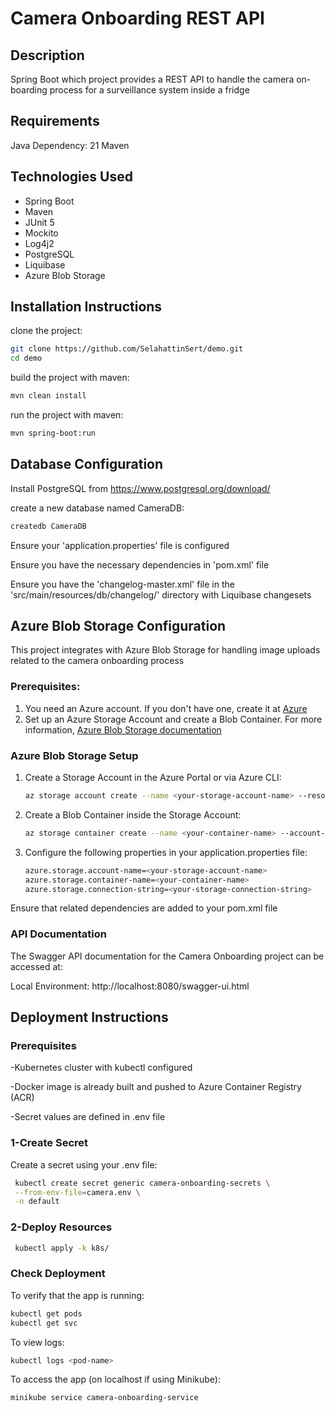# Camera Onboarding REST API

## Description

Spring Boot which project provides a REST API to handle the camera on-boarding process for a surveillance system inside
a fridge

## Requirements

Java Dependency: 21
Maven

## Technologies Used

- Spring Boot
- Maven
- JUnit 5
- Mockito
- Log4j2
- PostgreSQL
- Liquibase
- Azure Blob Storage

## Installation Instructions

clone the project:

```sh
git clone https://github.com/SelahattinSert/demo.git
cd demo
```

build the project with maven:

```sh
mvn clean install
```

run the project with maven:

```sh
mvn spring-boot:run
```

## Database Configuration

Install PostgreSQL from https://www.postgresql.org/download/

create a new database named CameraDB:

```sh
createdb CameraDB
```

Ensure your 'application.properties' file is configured

Ensure you have the necessary dependencies in 'pom.xml' file

Ensure you have the 'changelog-master.xml' file in the 'src/main/resources/db/changelog/' directory with Liquibase
changesets

## Azure Blob Storage Configuration

This project integrates with Azure Blob Storage for handling image uploads related to the camera onboarding process

### Prerequisites:

1. You need an Azure account. If you don't have one, create it at [Azure](https://azure.microsoft.com/en-us/free/)
2. Set up an Azure Storage Account and create a Blob Container. For more
   information, [Azure Blob Storage documentation](https://docs.microsoft.com/en-us/azure/storage/blobs/)

### Azure Blob Storage Setup

1. Create a Storage Account in the Azure Portal or via Azure CLI:
   ```sh
   az storage account create --name <your-storage-account-name> --resource-group <your-resource-group> --location <your-location> --sku Standard_LRS

2. Create a Blob Container inside the Storage Account:
   ```sh
   az storage container create --name <your-container-name> --account-name <your-storage-account-name>

3. Configure the following properties in your application.properties file:
   ```sh
   azure.storage.account-name=<your-storage-account-name>
   azure.storage.container-name=<your-container-name>
   azure.storage.connection-string=<your-storage-connection-string>

Ensure that related dependencies are added to your pom.xml file

### API Documentation

The Swagger API documentation for the Camera Onboarding project can be accessed at:

Local Environment: http://localhost:8080/swagger-ui.html

## Deployment Instructions

### Prerequisites

-Kubernetes cluster with kubectl configured

-Docker image is already built and pushed to Azure Container Registry (ACR)

-Secret values are defined in .env file

### 1-Create Secret

Create a secret using your .env file:

   ```sh
    kubectl create secret generic camera-onboarding-secrets \
    --from-env-file=camera.env \
    -n default
```

### 2-Deploy Resources

   ```sh
    kubectl apply -k k8s/
```

### Check Deployment

To verify that the app is running:

```sh
kubectl get pods
kubectl get svc
```

To view logs:

```sh
kubectl logs <pod-name>
```

To access the app (on localhost if using Minikube):

```sh
minikube service camera-onboarding-service
```
